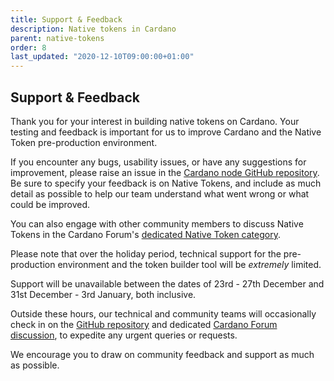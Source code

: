 ```yaml
---
title: Support & Feedback
description: Native tokens in Cardano
parent: native-tokens
order: 8
last_updated: "2020-12-10T09:00:00+01:00"
---
```

## Support & Feedback

Thank you for your interest in building native tokens on Cardano. Your testing and feedback is important for us to improve Cardano and the Native Token pre-production environment.

If you encounter any bugs, usability issues, or have any suggestions for improvement, please raise an issue in the [Cardano node GitHub repository](https://github.com/input-output-hk/cardano-node). Be sure to specify your feedback is on Native Tokens, and include as much detail as possible to help our team understand what went wrong or what could be improved.

You can also engage with other community members to discuss Native Tokens in the Cardano Forum's [dedicated Native Token category](https://forum.cardano.org/c/developers/cardano-tokens/150).

Please note that over the holiday period, technical support for the pre-production environment and the token builder tool will be *extremely* limited.

Support will be unavailable between the dates of 23rd - 27th December and 31st December - 3rd January, both inclusive.

Outside these hours, our technical and community teams will occasionally check in on the [GitHub repository](https://github.com/input-output-hk/cardano-node) and dedicated [Cardano Forum discussion](https://forum.cardano.org/c/developers/cardano-tokens/150), to expedite any urgent queries or requests.

We encourage you to draw on community feedback and support as much as possible.